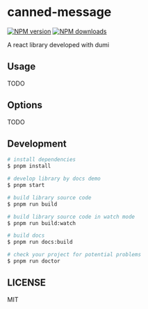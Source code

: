 # canned-message

[![NPM version](https://img.shields.io/npm/v/canned-message.svg?style=flat)](https://npmjs.org/package/canned-message)
[![NPM downloads](http://img.shields.io/npm/dm/canned-message.svg?style=flat)](https://npmjs.org/package/canned-message)

A react library developed with dumi

## Usage

TODO

## Options

TODO

## Development

```bash
# install dependencies
$ pnpm install

# develop library by docs demo
$ pnpm start

# build library source code
$ pnpm run build

# build library source code in watch mode
$ pnpm run build:watch

# build docs
$ pnpm run docs:build

# check your project for potential problems
$ pnpm run doctor
```

## LICENSE

MIT

